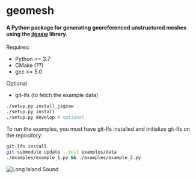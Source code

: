 # geomesh
#### A Python package for generating georeferenced unstructured meshes using the [jigsaw](https://github.com/dengwirda/jigsaw) library.

Requires:
 - Python >= 3.7
 - CMake (??)
 - gcc >= 5.0

Optional
 - git-lfs (to fetch the example data)

```bash
./setup.py install_jigsaw
./setup.py install
./setup.py develop # optional
``` 
To run the examples, you must have git-lfs installed and initialize git-lfs on the repository:

```bash
git-lfs install
git submodule update --init examples/data
./examples/example_1.py && ./examples/example_2.py
```
![Long Island Sound](https://raw.githubusercontent.com/jreniel/geomesh/master/examples/example_2.png)